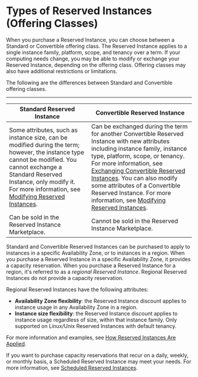 # Types of Reserved Instances \(Offering Classes\)<a name="reserved-instances-types"></a>

When you purchase a Reserved Instance, you can choose between a Standard or Convertible offering class\. The Reserved Instance applies to a single instance family, platform, scope, and tenancy over a term\. If your computing needs change, you may be able to modify or exchange your Reserved Instance, depending on the offering class\. Offering classes may also have additional restrictions or limitations\.

The following are the differences between Standard and Convertible offering classes\.


****  

| Standard Reserved Instance | Convertible Reserved Instance | 
| --- | --- | 
| Some attributes, such as instance size, can be modified during the term; however, the instance type cannot be modified\. You cannot exchange a Standard Reserved Instance, only modify it\. For more information, see [Modifying Reserved Instances](ri-modifying.md)\. | Can be exchanged during the term for another Convertible Reserved Instance with new attributes including instance family, instance type, platform, scope, or tenancy\. For more information, see [Exchanging Convertible Reserved Instances](ri-convertible-exchange.md)\. You can also modify some attributes of a Convertible Reserved Instance\. For more information, see [Modifying Reserved Instances](ri-modifying.md)\. | 
| Can be sold in the Reserved Instance Marketplace\. | Cannot be sold in the Reserved Instance Marketplace\. | 

Standard and Convertible Reserved Instances can be purchased to apply to instances in a specific Availability Zone, or to instances in a region\. When you purchase a Reserved Instance in a specific Availability Zone, it provides a capacity reservation\. When you purchase a Reserved Instance for a region, it's referred to as a *regional Reserved Instance*\. Regional Reserved Instances do not provide a capacity reservation\. 

Regional Reserved Instances have the following attributes:
+ **Availability Zone flexibility**: the Reserved Instance discount applies to instance usage in any Availability Zone in a region\.
+ **Instance size flexibility**: the Reserved Instance discount applies to instance usage regardless of size, within that instance family\. Only supported on Linux/Unix Reserved Instances with default tenancy\.

For more information and examples, see [How Reserved Instances Are Applied](apply_ri.md)\. 

If you want to purchase capacity reservations that recur on a daily, weekly, or monthly basis, a Scheduled Reserved Instance may meet your needs\. For more information, see [Scheduled Reserved Instances](ec2-scheduled-instances.md)\.
